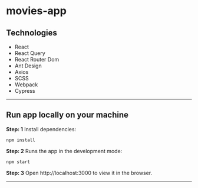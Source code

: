 # movies-app

## Technologies

- React
- React Query
- React Router Dom
- Ant Design 
- Axios
- SCSS
- Webpack
- Cypress

---

## Run app locally on your machine

**Step: 1** Install dependencies:

`npm install`

**Step: 2** Runs the app in the development mode:

`npm start`

**Step: 3** Open http://localhost:3000 to view it in the browser.

---
